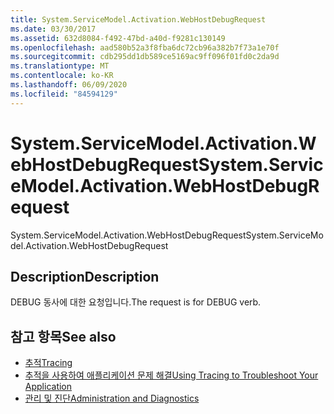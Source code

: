 ```yaml
---
title: System.ServiceModel.Activation.WebHostDebugRequest
ms.date: 03/30/2017
ms.assetid: 632d8084-f492-47bd-a40d-f9281c130149
ms.openlocfilehash: aad580b52a3f8fba6dc72cb96a382b7f73a1e70f
ms.sourcegitcommit: cdb295dd1db589ce5169ac9ff096f01fd0c2da9d
ms.translationtype: MT
ms.contentlocale: ko-KR
ms.lasthandoff: 06/09/2020
ms.locfileid: "84594129"
---
```

# <a name="systemservicemodelactivationwebhostdebugrequest"></a><span data-ttu-id="013c3-102">System.ServiceModel.Activation.WebHostDebugRequest</span><span class="sxs-lookup"><span data-stu-id="013c3-102">System.ServiceModel.Activation.WebHostDebugRequest</span></span>
<span data-ttu-id="013c3-103">System.ServiceModel.Activation.WebHostDebugRequest</span><span class="sxs-lookup"><span data-stu-id="013c3-103">System.ServiceModel.Activation.WebHostDebugRequest</span></span>  
  
## <a name="description"></a><span data-ttu-id="013c3-104">Description</span><span class="sxs-lookup"><span data-stu-id="013c3-104">Description</span></span>  
 <span data-ttu-id="013c3-105">DEBUG 동사에 대한 요청입니다.</span><span class="sxs-lookup"><span data-stu-id="013c3-105">The request is for DEBUG verb.</span></span>  
  
## <a name="see-also"></a><span data-ttu-id="013c3-106">참고 항목</span><span class="sxs-lookup"><span data-stu-id="013c3-106">See also</span></span>

- [<span data-ttu-id="013c3-107">추적</span><span class="sxs-lookup"><span data-stu-id="013c3-107">Tracing</span></span>](index.md)
- [<span data-ttu-id="013c3-108">추적을 사용하여 애플리케이션 문제 해결</span><span class="sxs-lookup"><span data-stu-id="013c3-108">Using Tracing to Troubleshoot Your Application</span></span>](using-tracing-to-troubleshoot-your-application.md)
- [<span data-ttu-id="013c3-109">관리 및 진단</span><span class="sxs-lookup"><span data-stu-id="013c3-109">Administration and Diagnostics</span></span>](../index.md)
